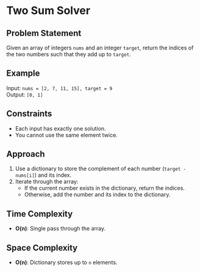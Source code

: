 # Two Sum Solver

## Problem Statement
Given an array of integers `nums` and an integer `target`, return the indices of the two numbers such that they add up to `target`.

## Example
Input: `nums = [2, 7, 11, 15], target = 9`  
Output: `[0, 1]`

## Constraints
- Each input has exactly one solution.
- You cannot use the same element twice.

## Approach
1. Use a dictionary to store the complement of each number (`target - nums[i]`) and its index.
2. Iterate through the array:
   - If the current number exists in the dictionary, return the indices.
   - Otherwise, add the number and its index to the dictionary.

## Time Complexity
- **O(n)**: Single pass through the array.

## Space Complexity
- **O(n)**: Dictionary stores up to `n` elements.
